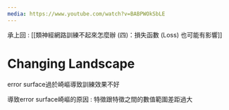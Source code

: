 ```yaml
---
media: https://www.youtube.com/watch?v=BABPWOkSbLE
---
```

承上回 : [[類神經網路訓練不起來怎麼辦 (四)：損失函數 (Loss) 也可能有影響]]

# Changing Landscape

error surface過於崎嶇導致訓練效果不好

導致error surface崎嶇的原因 : 
特徵跟特徵之間的數值範圍差距過大
